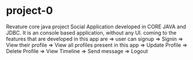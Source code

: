 # project-0
Revature core java project
Social Application developed in CORE JAVA and JDBC.
It is an console based application, without any UI.
coming to the features that are developed in this app are 
        => user can signup
        => Signin 
        => View their profile 
        => View all profiles present in this app
        => Update Profile
        => Delete Profile
        => View Timeline
        => Send message
        => Logout
